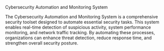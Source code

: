 Cybersecurity Automation and Monitoring System

The Cybersecurity Automation and Monitoring System is a comprehensive security toolset designed to automate essential security tasks. This system enables real-time detection of suspicious activity, system performance monitoring, and network traffic tracking. By automating these processes, organizations can enhance threat detection, reduce response time, and strengthen overall security posture.
